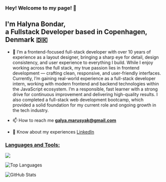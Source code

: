 ### Hey! Welcome to my page! 👋

## I'm Halyna Bondar, </br> a Fullstack Developer based in Copenhagen, Denmark 🇩🇰

- 📝 I’m a frontend-focused full-stack developer with over 10 years of experience as a layout designer, bringing a sharp eye for detail, design consistency, and user experience to everything I build. While I enjoy working across the full stack, my true passion lies in frontend development — crafting clean, responsive, and user-friendly interfaces. Currently, I’m gaining real-world experience as a full-stack developer intern, working with modern frontend and backend technologies within the JavaScript ecosystem. I’m a responsible, fast learner with a strong drive for continuous improvement and delivering high-quality results. I also completed a full-stack web development bootcamp, which provided a solid foundation for my current role and ongoing growth in the tech industry.

- 📫 How to reach me **galya.marusyak@gmail.com**

- 📄 Know about my experiences [LinkedIn](https://www.linkedin.com/in/halyna-bondar-a5854b261/)

<p align="left">
  <span>
    <h3 style="text-decoration: underline;"><isn>Languages and Tools:</isn></h3>
    <img src="https://skillicons.dev/icons?i=html,css,javascript,typescript,tailwind,bootstrap,git,react,redux,nextjs,expressjs,nodejs,mysql,docker,figma,knex&perline=7" />
  </span>
</p>

![Top Languages](https://github-readme-stats.vercel.app/api/top-langs/?username=halynabondar&layout=compact&theme=tokyonight)

![GitHub Stats](https://github-readme-stats.vercel.app/api?username=halynabondar&show_icons=true&theme=tokyonight)
